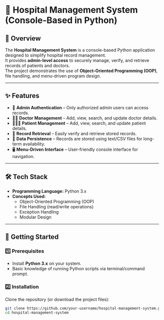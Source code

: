 # 🏥 Hospital Management System (Console-Based in Python)

## 📌 Overview
The **Hospital Management System** is a console-based Python application designed to simplify hospital record management.  
It provides **admin-level access** to securely manage, verify, and retrieve records of patients and doctors.  
The project demonstrates the use of **Object-Oriented Programming (OOP)**, file handling, and menu-driven program design.  

---

## ✨ Features
- 🔐 **Admin Authentication** – Only authorized admin users can access records.  
- 👨‍⚕️ **Doctor Management** – Add, view, search, and update doctor details.  
- 🧑‍🤝‍🧑 **Patient Management** – Add, view, search, and update patient details.  
- 📂 **Record Retrieval** – Easily verify and retrieve stored records.  
- 💾 **Data Persistence** – Records are stored using text/CSV files for long-term availability.  
- 🖥️ **Menu-Driven Interface** – User-friendly console interface for navigation.  

---

## 🛠️ Tech Stack
- **Programming Language:** Python 3.x  
- **Concepts Used:**  
  - Object-Oriented Programming (OOP)  
  - File Handling (read/write operations)  
  - Exception Handling  
  - Modular Design  

---

## 🚀 Getting Started

### 1️⃣ Prerequisites
- Install **Python 3.x** on your system.  
- Basic knowledge of running Python scripts via terminal/command prompt.  

### 2️⃣ Installation
Clone the repository (or download the project files):
```bash
git clone https://github.com/your-username/hospital-management-system.git
cd hospital-management-system
